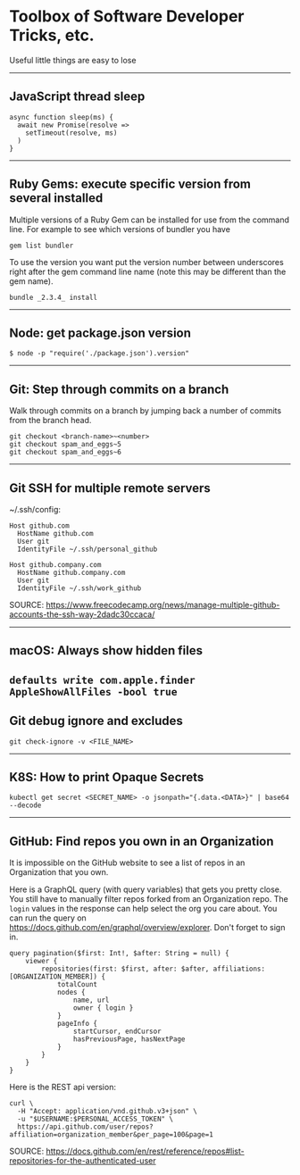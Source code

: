 # Toolbox of Software Developer Tricks, etc.
Useful little things are easy to lose

---
## JavaScript thread sleep
```
async function sleep(ms) {
  await new Promise(resolve =>
    setTimeout(resolve, ms)
  )
}
```
___
## Ruby Gems: execute specific version from several installed
Multiple versions of a Ruby Gem can be installed for use from the command line. For example to see which versions of bundler you have 

```
gem list bundler
```

To use the version you want put the version number between underscores right after the gem command line name (note this may be different than the gem name).

```
bundle _2.3.4_ install
```
---
## Node: get package.json version
```
$ node -p "require('./package.json').version"
```
---
## Git: Step through commits on a branch
Walk through commits on a branch by jumping back a number of commits from the branch head.
```
git checkout <branch-name>~<number>
git checkout spam_and_eggs~5
git checkout spam_and_eggs~6
```
---
## Git SSH for multiple remote servers
~/.ssh/config:
```
Host github.com
  HostName github.com
  User git
  IdentityFile ~/.ssh/personal_github

Host github.company.com
  HostName github.company.com
  User git
  IdentityFile ~/.ssh/work_github
```
SOURCE: https://www.freecodecamp.org/news/manage-multiple-github-accounts-the-ssh-way-2dadc30ccaca/

---
## macOS: Always show hidden files
`defaults write com.apple.finder AppleShowAllFiles -bool true`
---
## Git debug ignore and excludes
```
git check-ignore -v <FILE_NAME>
```
---
## K8S: How to print Opaque Secrets
```
kubectl get secret <SECRET_NAME> -o jsonpath="{.data.<DATA>}" | base64 --decode
```
---
## GitHub: Find repos you own in an Organization

It is impossible on the GitHub website to see a list of repos in an Organization that you own.

Here is a GraphQL query (with query variables) that gets you pretty close. You still have to manually filter repos forked from an Organization repo. The `login` values in the response can help select the org you care about. You can run the query on https://docs.github.com/en/graphql/overview/explorer. Don't forget to sign in.

```
query pagination($first: Int!, $after: String = null) {
    viewer {
        repositories(first: $first, after: $after, affiliations: [ORGANIZATION_MEMBER]) {
            totalCount
            nodes {
                name, url
                owner { login }
            }
            pageInfo {
                startCursor, endCursor
                hasPreviousPage, hasNextPage
            }
        }
    }
}
```

Here is the REST api version:  

```
curl \
  -H "Accept: application/vnd.github.v3+json" \
  -u "$USERNAME:$PERSONAL_ACCESS_TOKEN" \
  https://api.github.com/user/repos?affiliation=organization_member&per_page=100&page=1
```
SOURCE: https://docs.github.com/en/rest/reference/repos#list-repositories-for-the-authenticated-user
